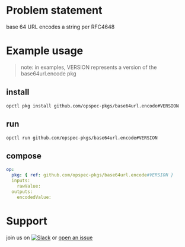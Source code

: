 # Problem statement
base 64 URL encodes a string per RFC4648

# Example usage

> note: in examples, VERSION represents a version of the base64url.encode pkg

## install

```shell
opctl pkg install github.com/opspec-pkgs/base64url.encode#VERSION
```

## run

```
opctl run github.com/opspec-pkgs/base64url.encode#VERSION
```

## compose

```yaml
op:
  pkg: { ref: github.com/opspec-pkgs/base64url.encode#VERSION }
  inputs:
    rawValue:
  outputs:
    encodedValue:
```

# Support

join us on [![Slack](https://opspec-slackin.herokuapp.com/badge.svg)](https://opspec-slackin.herokuapp.com/)
or [open an issue](https://github.com/opspec-pkgs/base64url.encode/issues)
